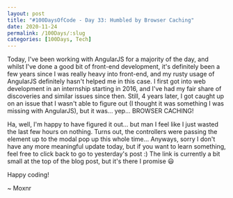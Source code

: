 ```yaml
---
layout: post
title: "#100DaysOfCode - Day 33: Humbled by Browser Caching"
date: 2020-11-24
permalink: /100Days/:slug
categories: [100Days, Tech]
---
```


Today, I've been working with AngularJS for a majority of the day, and whilst I've done a good bit of front-end development, it's definitely been a few years since I was really heavy into front-end, and my rusty usage of AngularJS definitely hasn't helped me in this case. I first got into web development in an internship starting in 2016, and I've had my fair share of discoveries and similar issues since then. Still, 4 years later, I got caught up on an issue that I wasn't able to figure out (I thought it was something I was missing with AngularJS), but it was... yep... BROWSER CACHING!

Ha, well, I'm happy to have figured it out... but man I feel like I just wasted the last few hours on nothing. Turns out, the controllers were passing the element up to the modal pop up this whole time... Anyways, sorry I don't have any more meaningful update today, but if you want to learn something, feel free to click back to go to yesterday's post :) The link is currently a bit small at the top of the blog post, but it's there I promise :smiley:

Happy coding!

~ Moxnr
